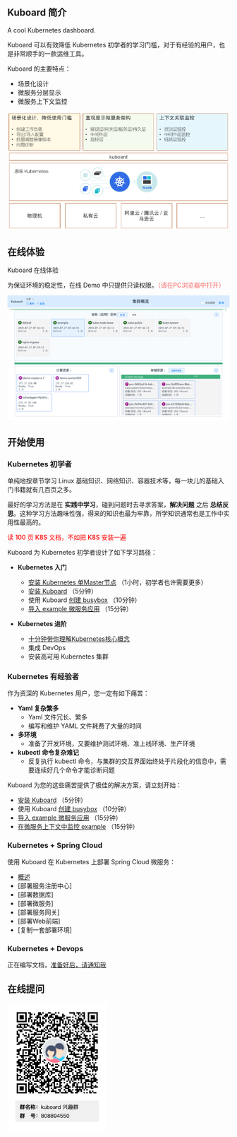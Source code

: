 ## Kuboard 简介

A cool Kubernetes dashboard.

Kuboard 可以有效降低 Kubernetes 初学者的学习门槛，对于有经验的用户，也是非常顺手的一款运维工具。

Kuboard 的主要特点：
* 场景化设计
* 微服务分层显示
* 微服务上下文监控

![image-20190716234146419](./README.assets/image-20190716234146419.png)




## 在线体验

<p>
<a target="_blank" :href="`http://demo.eip.work/#/login?isReadOnly=true&token=${$site.themeConfig.kuboardToken}`">
  Kuboard 在线体验
</a>
</p>
为保证环境的稳定性，在线 Demo 中只提供只读权限。<span style="color: #F56C6C; font-weight: 500;">（请在PC浏览器中打开）</span>

<p>
  <a target="_blank" :href="`http://demo.eip.work/#/login?isReadOnly=true&token=${$site.themeConfig.kuboardToken}`">
    <img src="./README.assets/image-20190728145108904.png"></img>
  </a>
</p>


## 开始使用



### Kubernetes 初学者

单纯地按章节学习 Linux 基础知识、网络知识、容器技术等，每一块儿的基础入门书籍就有几百页之多。

最好的学习方法是在 **实践中学习**，碰到问题时去寻求答案，**解决问题** 之后 **总结反思**。这种学习方法趣味性强，得来的知识也最为牢靠，所学知识通常也是工作中实用性最高的。

<span style="color: red; font-weight: 500;">读 100 页 K8S 文档，不如把 K8S 安装一遍</span>

Kuboard 为 Kubernetes 初学者设计了如下学习路径：

* **Kubernetes 入门**
  * [安装 Kubernetes 单Master节点](/install/install-k8s.html) （1小时，初学者也许需要更多）
  * [安装 Kuboard](/install/install-dashboard.html) （5分钟）
  * 使用 Kuboard [创建 busybox](/guide/example/busybox.html) （10分钟）
  * [导入 example 微服务应用](/guide/example/import.html) （15分钟）

* **Kubernetes 进阶**
  * [十分钟带你理解Kubernetes核心概念](k8s-core-concepts.html)
  * 集成 DevOps
  * 安装高可用 Kubernetes 集群

### Kubernetes 有经验者

作为资深的 Kubernetes 用户，您一定有如下痛苦：

* **Yaml 复杂繁多**
  * Yaml 文件冗长、繁多
  * 编写和维护 YAML 文件耗费了大量的时间
* **多环境**
  * 准备了开发环境，又要维护测试环境、准上线环境、生产环境
* **kubectl 命令复杂难记**
  * 反复执行 kubectl 命令，与集群的交互界面始终处于片段化的信息中，需要连续好几个命令才能诊断问题

Kuboard 为您的这些痛苦提供了极佳的解决方案，请立刻开始：

* [安装 Kuboard](/install/install-dashboard.html) （5分钟）
* 使用 Kuboard [创建 busybox](/guide/example/busybox.html) （10分钟）
* [导入 example 微服务应用](/guide/example/import.html)  （15分钟）
* [在微服务上下文中监控 example](/guide/example/monitor.html) （15分钟）

### Kubernetes + Spring Cloud

使用 Kuboard 在 Kubernetes 上部署 Spring Cloud 微服务：

* [概述](/micro-service/spring-cloud/index.html)
* [部署服务注册中心]
* [部署数据库]
* [部署微服务]
* [部署服务网关]
* [部署Web前端]
* [复制一套部署环境]

### Kubernetes + Devops

正在编写文档，[准备好后，请通知我](https://www.wjx.top/jq/43453748.aspx)

## 在线提问

![Kuboard 兴趣群二维码](./README.assets/kuboard_qq.png)